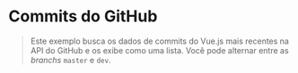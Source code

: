# Commits do GitHub

> Este exemplo busca os dados de commits do Vue.js mais recentes na API do GitHub e os exibe como uma lista. Você pode alternar entre as _branchs_ `master` e `dev`.

<common-codepen-snippet title="Commits do Vue 3" slug="RwaWmzY" tab="js,result" />
